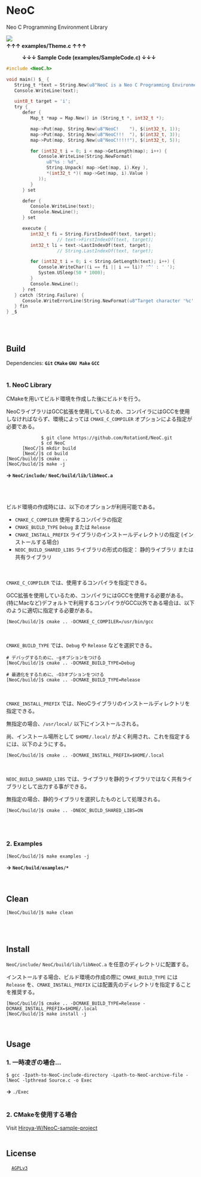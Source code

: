 # NeoC
Neo C Programming Environment Library

![](https://user-images.githubusercontent.com/85844095/125081210-b6ea7380-e100-11eb-9f34-0871e29de9cc.png)
&emsp;&emsp;&emsp;&emsp;&emsp;&emsp;&emsp;&emsp;&emsp;&emsp;&emsp;&emsp;&emsp;&emsp;&emsp;&emsp;&emsp;&emsp;&emsp;&emsp;&emsp;&emsp;&emsp;&emsp;&emsp;&emsp;&emsp;&emsp;&emsp;&emsp;&emsp;&emsp;&emsp;__↑↑↑ examples/Theme.c ↑↑↑__

&emsp;&emsp;&emsp;__↓↓↓ Sample Code (examples/SampleCode.c) ↓↓↓__
```C
#include <NeoC.h>

void main() $_ {
   String_t *text = String.New(u8"NeoC is a Neo C Programming Environment Library !");
   Console.WriteLine(text);

   uint8_t target = 'i';
   try {
      defer {
         Map_t *map = Map.New() in (String_t *, int32_t *);

         map->Put(map, String.New(u8"NeoC!    "), $(int32_t, 1));
         map->Put(map, String.New(u8"NeoC!!!  "), $(int32_t, 3));
         map->Put(map, String.New(u8"NeoC!!!!!"), $(int32_t, 5));

         for (int32_t i = 0; i < map->GetLength(map); i++) {
            Console.WriteLine(String.NewFormat(
               u8"%s : %d",
               String.Unpack( map->Get(map, i).Key ),
               *(int32_t *)( map->Get(map, i).Value )
            ));
         }
      } set

      defer {
         Console.WriteLine(text);
         Console.NewLine();
      } set

      execute {
         int32_t fi = String.FirstIndexOf(text, target);
                   // text->FirstIndexOf(text, target);
         int32_t li = text->LastIndexOf(text, target);
                   // String.LastIndexOf(text, target);

         for (int32_t i = 0; i < String.GetLength(text); i++) {
            Console.WriteChar((i == fi || i == li)? '^' : ' ');
            System.USleep(50 * 1000);
         }
         Console.NewLine();
      } ret
   } catch (String.Failure) {
      Console.WriteErrorLine(String.NewFormat(u8"Target character '%c' not found.", target));
   } fin
} _$
```
<br><br>

## Build
Dependencies: **`Git` `CMake` `GNU Make` `GCC`**
<br><br>

### 1. NeoC Library
CMakeを用いてビルド環境を作成した後にビルドを行う。

NeoCライブラリはGCC拡張を使用しているため、コンパイラにはGCCを使用しなければならず、環境によっては `CMAKE_C_COMPILER` オプションによる指定が必要である。
```fish
             $ git clone https://github.com/RotationE/NeoC.git
             $ cd NeoC
      [NeoC/]$ mkdir build
      [NeoC/]$ cd build
[NeoC/build/]$ cmake ..
[NeoC/build/]$ make -j
```
**→ `NeoC/include/` `NeoC/build/lib/libNeoC.a`**
<br><br><br><br>

ビルド環境の作成時には、以下のオプションが利用可能である。

- `CMAKE_C_COMPILER` 使用するコンパイラの指定
- `CMAKE_BUILD_TYPE` `Debug` または `Release`
- `CMAKE_INSTALL_PREFIX` ライブラリのインストールディレクトリの指定 (インストールする場合)
- `NEOC_BUILD_SHARED_LIBS` ライブラリの形式の指定： 静的ライブラリ または 共有ライブラリ
<br><br><br>

`CMAKE_C_COMPILER` では、使用するコンパイラを指定できる。

GCC拡張を使用しているため、コンパイラにはGCCを使用する必要がある。
(特にMacなど)デフォルトで利用するコンパイラがGCC以外である場合は、以下のように適切に指定する必要がある。
```fish
[NeoC/build/]$ cmake .. -DCMAKE_C_COMPILER=/usr/bin/gcc
```
<br>

`CMAKE_BUILD_TYPE` では、`Debug` や `Release` などを選択できる。
```fish
# デバッグするために、-gオプションをつける
[NeoC/build/]$ cmake .. -DCMAKE_BUILD_TYPE=Debug

# 最適化をするために、-O3オプションをつける
[NeoC/build/]$ cmake .. -DCMAKE_BUILD_TYPE=Release
```
<br>

`CMAKE_INSTALL_PREFIX` では、NeoCライブラリのインストールディレクトリを指定できる。

無指定の場合、`/usr/local/` 以下にインストールされる。

尚、インストール場所として `$HOME/.local/` がよく利用され、これを指定するには、以下のようにする。
```fish
[NeoC/build/]$ cmake .. -DCMAKE_INSTALL_PREFIX=$HOME/.local
```
<br>

`NEOC_BUILD_SHARED_LIBS` では、ライブラリを静的ライブラリではなく共有ライブラリとして出力する事ができる。

無指定の場合、静的ライブラリを選択したものとして処理される。
```fish
[NeoC/build/]$ cmake .. -DNEOC_BUILD_SHARED_LIBS=ON
```
<br><br>

### 2. Examples
```fish
[NeoC/build/]$ make examples -j
```
**→ `NeoC/build/examples/*`**
<br><br><br>

## Clean
```fish
[NeoC/build/]$ make clean
```
<br><br>

## Install
`NeoC/include/` `NeoC/build/lib/libNeoC.a` を任意のディレクトリに配置する。

インストールする場合、ビルド環境の作成の際に `CMAKE_BUILD_TYPE` には `Release` を、`CMAKE_INSTALL_PREFIX` には配置先のディレクトリを指定することを推奨する。
```fish
[NeoC/build/]$ cmake .. -DCMAKE_BUILD_TYPE=Release -DCMAKE_INSTALL_PREFIX=$HOME/.local
[NeoC/build/]$ make install -j
```
<br>

## Usage
### 1. 一時凌ぎの場合...
```fish
$ gcc -Ipath-to-NeoC-include-directory -Lpath-to-NeoC-archive-file -lNeoC -lpthread Source.c -o Exec
```
**→** `./Exec`
<br><br>

### 2. CMakeを使用する場合
Visit [Hiroya-W/NeoC-sample-project](https://github.com/Hiroya-W/NeoC-sample-project)
<br><br>

## License
&emsp;[`AGPLv3`](https://www.gnu.org/licenses/agpl-3.0.html)
